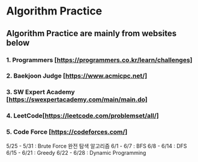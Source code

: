 # Algorithm Practice

## Algorithm Practice are mainly from websites below
### 1. Programmers [https://programmers.co.kr/learn/challenges]
### 2. Baekjoon Judge [https://www.acmicpc.net/]
### 3. SW Expert Academy [https://swexpertacademy.com/main/main.do]
### 4. LeetCode[https://leetcode.com/problemset/all/]
### 5. Code Force [https://codeforces.com/]

5/25 - 5/31 : Brute Force 완전 탐색 알고리즘 </n>
6/1 - 6/7 : BFS
6/8 - 6/14 : DFS
6/15 - 6/21 : Greedy
6/22 - 6/28 : Dynamic Programming
